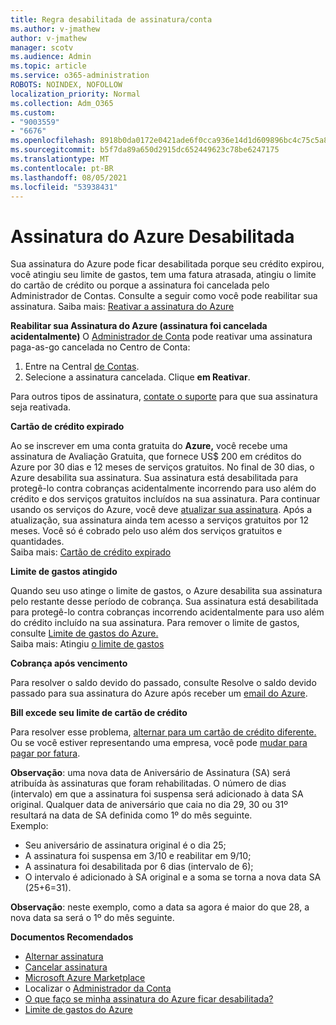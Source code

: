 ```yaml
---
title: Regra desabilitada de assinatura/conta
ms.author: v-jmathew
author: v-jmathew
manager: scotv
ms.audience: Admin
ms.topic: article
ms.service: o365-administration
ROBOTS: NOINDEX, NOFOLLOW
localization_priority: Normal
ms.collection: Adm_O365
ms.custom:
- "9003559"
- "6676"
ms.openlocfilehash: 8918b0da0172e0421ade6f0cca936e14d1d609896bc4c75c5a8491c0dbe75aff
ms.sourcegitcommit: b5f7da89a650d2915dc652449623c78be6247175
ms.translationtype: MT
ms.contentlocale: pt-BR
ms.lasthandoff: 08/05/2021
ms.locfileid: "53938431"
---
```

# <a name="azure-subscription-disabled"></a>Assinatura do Azure Desabilitada

Sua assinatura do Azure pode ficar desabilitada porque seu crédito expirou, você atingiu seu limite de gastos, tem uma fatura atrasada, atingiu o limite do cartão de crédito ou porque a assinatura foi cancelada pelo Administrador de Contas. Consulte a seguir como você pode reabilitar sua assinatura. Saiba mais: [Reativar a assinatura do Azure](https://docs.microsoft.com/azure/billing/billing-subscription-become-disable?WT.mc_id=Portal-Microsoft_Azure_Support)

**Reabilitar sua Assinatura do Azure (assinatura foi cancelada acidentalmente)** O [Administrador de Conta](https://docs.microsoft.com/azure/billing/billing-subscription-transfer?WT.mc_id=Portal-Microsoft_Azure_Support#whoisaa) pode reativar uma assinatura paga-as-go cancelada no Centro de Conta:

1. Entre na Central [de Contas](https://account.windowsazure.com/Subscriptions).
2. Selecione a assinatura cancelada. Clique **em Reativar**.

Para outros tipos de assinatura, [contate o suporte](https://portal.azure.com/?#blade/Microsoft_Azure_Support/HelpAndSupportBlade) para que sua assinatura seja reativada.

**Cartão de crédito expirado**

Ao se inscrever em uma conta gratuita do **Azure,** você recebe uma assinatura de Avaliação Gratuita, que fornece US$ 200 em créditos do Azure por 30 dias e 12 meses de serviços gratuitos. No final de 30 dias, o Azure desabilita sua assinatura. Sua assinatura está desabilitada para protegê-lo contra cobranças acidentalmente incorrendo para uso além do crédito e dos serviços gratuitos incluídos na sua assinatura. Para continuar usando os serviços do Azure, você deve [atualizar sua assinatura](https://docs.microsoft.com/azure/billing/billing-upgrade-azure-subscription?WT.mc_id=Portal-Microsoft_Azure_Support). Após a atualização, sua assinatura ainda tem acesso a serviços gratuitos por 12 meses. Você só é cobrado pelo uso além dos serviços gratuitos e quantidades.  
Saiba mais: [Cartão de crédito expirado](https://docs.microsoft.com/azure/billing/billing-subscription-become-disable?WT.mc_id=Portal-Microsoft_Azure_Support#your-credit-is-expired)

**Limite de gastos atingido**

Quando seu uso atinge o limite de gastos, o Azure desabilita sua assinatura pelo restante desse período de cobrança. Sua assinatura está desabilitada para protegê-lo contra cobranças incorrendo acidentalmente para uso além do crédito incluído na sua assinatura. Para remover o limite de gastos, consulte [Limite de gastos do Azure.](https://docs.microsoft.com/azure/cost-management-billing/manage/spending-limit?WT.mc_id=Portal-Microsoft_Azure_Support)  
Saiba mais: Atingiu [o limite de gastos](https://docs.microsoft.com/azure/cost-management-billing/manage/subscription-disabled?WT.mc_id=Portal-Microsoft_Azure_Support#you-reached-your-spending-limit)

**Cobrança após vencimento**

Para resolver o saldo devido do passado, consulte Resolve o saldo devido passado para sua assinatura do Azure após receber um [email do Azure](https://docs.microsoft.com/azure/billing/billing-azure-subscription-past-due-balance?WT.mc_id=Portal-Microsoft_Azure_Support).

**Bill excede seu limite de cartão de crédito**

Para resolver esse problema, [alternar para um cartão de crédito diferente.](https://docs.microsoft.com/azure/billing/billing-how-to-change-credit-card?WT.mc_id=Portal-Microsoft_Azure_Support) Ou se você estiver representando uma empresa, você pode [mudar para pagar por fatura](https://docs.microsoft.com/azure/billing/billing-how-to-pay-by-invoice?WT.mc_id=Portal-Microsoft_Azure_Support).

**Observação**: uma nova data de Aniversário de Assinatura (SA) será atribuída às assinaturas que foram rehabilitadas. O número de dias (intervalo) em que a assinatura foi suspensa será adicionado à data SA original. Qualquer data de aniversário que caia no dia 29, 30 ou 31º resultará na data de SA definida como 1º do mês seguinte.  
Exemplo:

- Seu aniversário de assinatura original é o dia 25;
- A assinatura foi suspensa em 3/10 e reabilitar em 9/10;
- A assinatura foi desabilitada por 6 dias (intervalo de 6);
- O intervalo é adicionado à SA original e a soma se torna a nova data SA (25+6=31). 

**Observação**: neste exemplo, como a data sa agora é maior do que 28, a nova data sa será o 1º do mês seguinte.

**Documentos Recomendados**

- [Alternar assinatura](https://docs.microsoft.com/azure/billing/billing-how-to-switch-azure-offer?WT.mc_id=Portal-Microsoft_Azure_Support)  
- [Cancelar assinatura](https://docs.microsoft.com/azure/billing/billing-how-to-cancel-azure-subscription?WT.mc_id=Portal-Microsoft_Azure_Support)  
- [Microsoft Azure Marketplace](https://azuremarketplace.microsoft.com/marketplace/?source=datamarket)
- Localizar o [Administrador da Conta](https://docs.microsoft.com/azure/billing/billing-subscription-transfer?WT.mc_id=Portal-Microsoft_Azure_Support#whoisaa)
- [O que faço se minha assinatura do Azure ficar desabilitada?](https://docs.microsoft.com/azure/billing/billing-subscription-become-disable/?WT.mc_id=Portal-Microsoft_Azure_Support)
- [Limite de gastos do Azure](https://docs.microsoft.com/azure/cost-management-billing/manage/spending-limit?WT.mc_id=Portal-Microsoft_Azure_Support)
